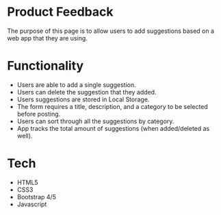 # Product Feedback
The purpose of this page is to allow users to add suggestions based on a web app that they are using.

# Functionality
- Users are able to add a single suggestion.
- Users can delete the suggestion that they added.
- Users suggestions are stored in Local Storage.
- The form requires a title, description, and a category to be selected before posting.
- Users can sort through all the suggestions by category.
- App tracks the total amount of suggestions (when added/deleted as well).

# Tech
- HTML5
- CSS3
- Bootstrap 4/5
- Javascript
